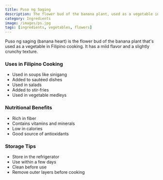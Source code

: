 ```yaml
---
title: Puso ng Saging
description: The flower bud of the banana plant, used as a vegetable in Filipino cooking
category: Ingredients
image: /images/ps.jpg
tags: [ingredients, vegetables, flowers]
---
```


Puso ng saging (banana heart) is the flower bud of the banana plant that's used as a vegetable in Filipino cooking. It has a mild flavor and a slightly crunchy texture.

### Uses in Filipino Cooking
- Used in soups like sinigang
- Added to sautéed dishes
- Used in salads
- Added to stir-fries
- Used in vegetable medleys

### Nutritional Benefits
- Rich in fiber
- Contains vitamins and minerals
- Low in calories
- Good source of antioxidants

### Storage Tips
- Store in the refrigerator
- Use within a few days
- Clean before use
- Remove outer layers before cooking
